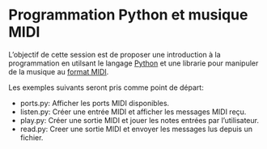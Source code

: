 # Programmation Python et musique MIDI

L’objectif de cette session est de proposer une introduction à la programmation
en utilsant le langage
[Python](https://fr.wikipedia.org/wiki/Python_(langage)) et une librarie pour
manipuler de la musique au
[format MIDI](https://fr.wikipedia.org/wiki/Musical_Instrument_Digital_Interface).

Les exemples suivants seront pris comme point de départ:

- ports.py: Afficher les ports MIDI disponibles.
- listen.py: Créer une entrée MIDI et afficher les messages MIDI reçu.
- play.py: Créer une sortie MIDI et jouer les notes entrées par l’utilisateur.
- read.py: Creer une sortie MIDI et envoyer les messages lus depuis un fichier.
